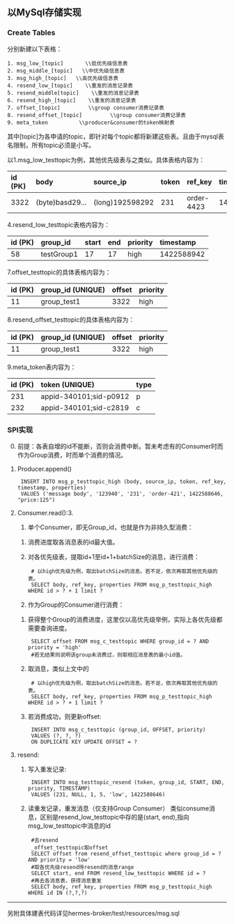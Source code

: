 ## 以MySql存储实现

### Create Tables
分别新建以下表格：

	1. msg_low_[topic]       \\低优先级信息表
	2. msg_middle_[topic]	\\中优先级信息表
	3. msg_high_[topic]	  \\高优先级信息表
	4. resend_low_[topic]    \\重发的消息记录表
	5. resend_middle[topic]    \\重发的消息记录表
	6. resend_high_[topic]    \\重发的消息记录表
	7. offset_[topic]         \\group consumer消费记录表
	8. resend_offset_[topic]         \\group consumer消费记录表
	9. meta_token	  	   \\producer&consumer的token映射表

其中[topic]为各申请的topic，即针对每个topic都将新建这些表。且由于mysql表名限制，所有topic必须是小写。

以1.msg_low_testtopic为例，其他优先级表与之类似。具体表格内容为：

| id (PK)| body | source_ip | token| ref_key|  timestamp| properties|
|:--|:--|:--|:--|:--|:--| :--|
| 3322| (byte)basd29...| (long)192598292| 231| order-4423| 1422588646 | (byte)key:value|

4.resend_low_testtopic表格内容为：

| id (PK)| group_id |start| end | priority|timestamp|
|:--|:--|:--|:--|:--| :--|
| 58| testGroup1| 17| 17| high|1422588942 |

7.offset_testtopic的具体表格内容为：

| id (PK)| group_id (UNIQUE)| offset | priority| 
|:--|:--|:--|:--|
| 11|group_test1| 3322| high| 


8.resend_offset_testtopic的具体表格内容为：

| id (PK)| group_id (UNIQUE)| offset | priority|
|:--|:--|:--|:--|
| 11|group_test1| 3322| high|

9.meta_token表内容为：

| id (PK)| token (UNIQUE)| type | 
|:--|:--|:--|
| 231|appid-340101;sid-p0912| p| 
| 232|appid-340101;sid-c2819| c| 

### SPI实现
0. 前提：各表自增的id不能断，否则会消费中断。暂未考虑有的Consumer时而作为Group消费，时而单个消费的情况。

1. Producer.append()
	
	    INSERT INTO msg_p_testtopic_high (body, source_ip, token, ref_key, timestamp, properties)
	    VALUES ('message body', '123940', '231', 'order-421', 1422588646, "price:125")

2. Consumer.read():3.     
	1) 单个Consumer，即无Group_id，也就是作为非持久型消费：
	
	1. 消费进度取各消息表的id最大值。

	2. 对各优先级表，提取id+1至id+1+batchSize的消息，进行消费：
	
			# 以high优先级为例，取出batchSize的消息。若不足，依次再取其他优先级的表。
			SELECT body, ref_key, properties FROM msg_p_testtopic_high WHERE id > ? + 1 limit ?
	
    2) 作为Group的Consumer进行消费：

	1. 获得整个Group的消费进度，这里仅以高优先级举例，实际上各优先级都需要查询进度。

			SELECT offset FROM msg_c_testtopic WHERE group_id = ? AND priority = 'high'
			#若无结果则说明该group未消费过，则取相应消息表的最小id值。

	2. 取消息，类似上文中的
	
			# 以high优先级为例，取出batchSize的消息。若不足，依次再取其他优先级的表。
			SELECT body, ref_key, properties FROM msg_p_testtopic_high WHERE id > ? + 1 limit ?

	3. 若消费成功，则更新offset:

			INSERT INTO msg_c_testtopic (group_id, OFFSET, priority) 
			VALUES (?, ?, ?) 
			ON DUPLICATE KEY UPDATE OFFSET = ?

3. resend:
	1. 写入重发记录:
				
			INSERT INTO msg_testtopic_resend (token, group_id, START, END, priority, TIMESTAMP)
			VALUES (231, NULL, 1, 5, 'low', 1422588646)

	2. 读重发记录，重发消息（仅支持Group Consumer）
	类似consume消息，区别是resend_low_testtopic中存的是(start, end),指向msg_low_testtopic中消息的id

			#去resend
			_offset_testtopic取offset
			SELECT offset from resend_offset_testtopic where group_id = ? AND priority = 'low'
			#取各优先级resend待resend的消息range
			SELECT start, end FROM resend_low_testtopic WHERE id = ?
			#再去各消息表，获得消息重发
			SELECT body, ref_key, properties FROM msg_p_testtopic_high WHERE id IN (?,?,?)
	

----------

另附具体建表代码详见hermes-broker/test/resources/msg.sql

    
